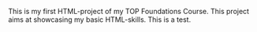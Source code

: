 This is my first HTML-project of my TOP Foundations Course.
This project aims at showcasing my basic HTML-skills.
This is a test.
